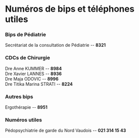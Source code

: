 # Numéros de bips et téléphones utiles


### Bips de Pédiatrie

Secrétariat de la consultation de Pédiatrie -- **8321**  


### CDCs de Chirurgie

Dre Anne KUMMER -- **8984**  
Dre Xavier LANNES -- **8936**  
Dre Maja ODOVIC -- **8996**  
Dre Titika Marina STRATI -- **8224**  


### Autres bips

Ergothérapie -- **8951**  


### Numéros utiles

Pédopsychiatrie de garde du Nord Vaudois -- **021 314 15 43**  
